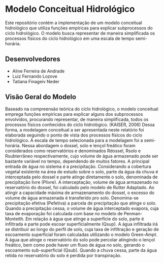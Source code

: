 # Modelo Conceitual Hidrológico

Este repositório contém a implementação de um modelo conceitual hidrológico que utiliza funções empíricas para explicar subprocessos do ciclo hidrológico. O modelo busca representar de maneira simplificada os processos físicos do ciclo hidrológico em uma escala de tempo semi-horária.

## Desenvolvedores

- Aline Ferreira de Andrade
- Luiz Fernando Lozove
- Tatiana Finageiv Neder

## Visão Geral do Modelo

Baseado na compreensão teórica do ciclo hidrológico, o modelo conceitual emprega funções empíricas para explicar alguns dos subprocessos envolvidos, procurando representar, de maneira simplificada, todos os processos físicos conhecidos do ciclo hidrológico. (KAISER, 2006)
Dessa forma, a modelagem conceitual a ser apresentada neste relatório foi elaborada seguindo o ponto de vista dos processos físicos do ciclo hidrológico. A escala de tempo selecionada para a modelagem foi a semi-horária. Nessa abordagem o dossel, solo e lençol freático foram considerados como reservatórios e denominados Rdossel, Rsolo e Rsubterrâneo respectivamente, cujo volume de água armazenado pode ser bastante variável no tempo, dependendo de muitos fatores.
A principal entrada de água no sistema é a precipitação. Considerando a cobertura vegetal existente na área de estudo sobre o solo, parte da água da chuva é interceptada pelo dossel e parte atinge diretamente o solo, denominada de precipitação livre (Plivre). A interceptação,  volume de água armazenado no reservatório do dossel, foi calculado pelo modelo de Rutter Adaptado. Ao atingir a capacidade máxima de armazenamento do dossel, o excesso do volume de água armazenada é transferido pro solo. Denomina-se precipitação efetiva (Pefetiva) a parcela de precipitação que atinge o solo. Quando a precipitação cessa, o volume de água interceptado evapora, cuja taxa de evaporação foi calculada com base no modelo de Penman-Monteith.
Em relação à água que atinge a superfície do solo, parte é infiltrada e parte pode escoar superficialmente (Qsup). A água infiltrada irá se distribuir ao longo do perfil de solo, cuja taxa de infiltração e geração de escoamento superficial foram calculadas utilizando o modelo Green-Ampt. A água que atinge o reservatório do solo pode percolar atingindo o lençol freático, bem como pode haver um fluxo de água no solo, gerando o escoamento sub-superficial (Qsub). Quando a chuva cessa, parte da água retida no reservatório do solo é perdida por transpiração. 





